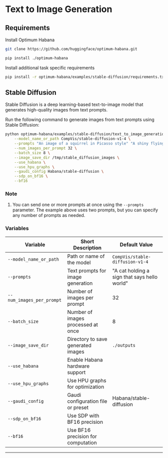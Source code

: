 # Text to Image Generation 

## Requirements

Install Optimum Habana

```sh
git clone https://github.com/huggingface/optimum-habana.git

pip install ./optimum-habana
```
Install additional task specific requirements

```sh
pip install -r optimum-habana/examples/stable-diffusion/requirements.txt
```

## Stable Diffusion

Stable Diffusion is a deep learning-based text-to-image model that generates high-quality images from text prompts.


Run the following command to generate images from text prompts using Stable Diffusion:

```sh
python optimum-habana/examples/stable-diffusion/text_to_image_generation.py \
    --model_name_or_path CompVis/stable-diffusion-v1-4 \
    --prompts "An image of a squirrel in Picasso style" "A shiny flying horse taking off" \
    --num_images_per_prompt 32 \
    --batch_size 8 \
    --image_save_dir /tmp/stable_diffusion_images \
    --use_habana \
    --use_hpu_graphs \
    --gaudi_config Habana/stable-diffusion \
    --sdp_on_bf16 \
    --bf16
```

### Note

1. You can send one or more prompts at once using the `--prompts` parameter. The example above uses two prompts, but you can specify any number of prompts as needed.

### Variables

| Variable                  | Short Description                        | Default Value         |
|---------------------------|------------------------------------------|-----------------------|
| `--model_name_or_path`    | Path or name of the model                | `CompVis/stable-diffusion-v1-4` |
| `--prompts`               | Text prompts for image generation        | "A cat holding a sign that says hello world"                  |
| `--num_images_per_prompt` | Number of images per prompt              | 32                     |
| `--batch_size`            | Number of images processed at once       | 8                     |
| `--image_save_dir`        | Directory to save generated images       | `./outputs`           |
| `--use_habana`            | Enable Habana hardware support           |                  |
| `--use_hpu_graphs`        | Use HPU graphs for optimization          |                  |
| `--gaudi_config`          | Gaudi configuration file or preset       | Habana/stable-diffusion         |
| `--sdp_on_bf16`           | Use SDP with BF16 precision              |                  |
| `--bf16`                  | Use BF16 precision for computation      |                  |
---